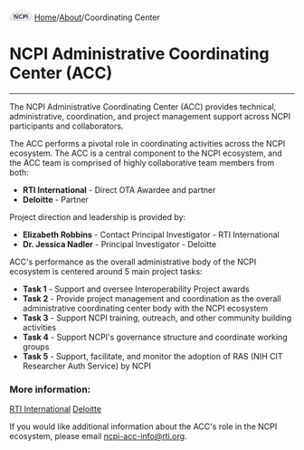 <img src="https://github.com/NIH-NCPI/.github/blob/main/profile/ncpi-logo-close-crop.png" width="40" alt="NCPI Logo"/> [Home](https://github.com/NIH-NCPI)/[About](README.md)/Coordinating Center


NCPI Administrative Coordinating Center (ACC)
=============================================

* * *

The NCPI Administrative Coordinating Center (ACC) provides technical, administrative, coordination, and project management support across NCPI participants and collaborators.

The ACC performs a pivotal role in coordinating activities across the NCPI ecosystem. The ACC is a central component to the NCPI ecosystem, and the ACC team is comprised of highly collaborative team members from both:

*   **RTI International** - Direct OTA Awardee and partner
*   **Deloitte** - Partner

Project direction and leadership is provided by:

*   **Elizabeth Robbins** - Contact Principal Investigator - RTI International
*   **Dr. Jessica Nadler** - Principal Investigator - Deloitte

ACC's performance as the overall administrative body of the NCPI ecosystem is centered around 5 main project tasks:

*   **Task 1** - Support and oversee Interoperability Project awards
*   **Task 2** - Provide project management and coordination as the overall administrative coordinating center body with the NCPI ecosystem
*   **Task 3** - Support NCPI training, outreach, and other community building activities
*   **Task 4** - Support NCPI's governance structure and coordinate working groups
*   **Task 5** - Support, facilitate, and monitor the adoption of RAS (NIH CIT Researcher Auth Service) by NCPI

### More information:
[RTI International](https://www.rti.org) [Deloitte](https://www2.deloitte.com) <br>

If you would like additional information about the ACC's role in the NCPI ecosystem, please email [ncpi-acc-info@rti.org](mailto:ncpi-acc-info@rti.org).
